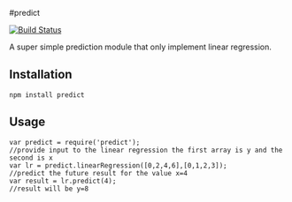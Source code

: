 #predict

[![Build Status](https://secure.travis-ci.org/jbpringuey/predict.png)](http://travis-ci.org/jbpringuey/predict)

A super simple prediction module that only implement linear regression.

## Installation

	npm install predict

## Usage
	
	var predict = require('predict');
	//provide input to the linear regression the first array is y and the second is x
	var lr = predict.linearRegression([0,2,4,6],[0,1,2,3]);
	//predict the future result for the value x=4 
	var result = lr.predict(4);	
	//result will be y=8
